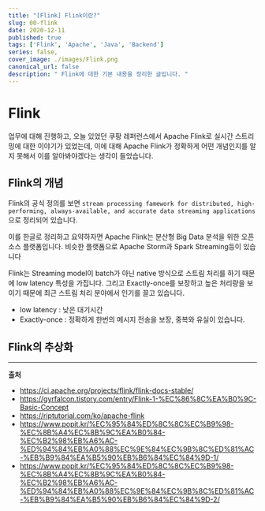 ```yaml
---
title: "[Flink] Flink이란?"
slug: 00-flink
date: 2020-12-11
published: true
tags: ['Flink', 'Apache', 'Java', 'Backend']
series: false,
cover_image: ./images/Flink.png
canonical_url: false
description: " Flink에 대한 기본 내용을 정리한 글입니다. "
---
```


# Flink

업무에 대해 진행하고, 오늘 있었던 쿠팡 레퍼런스에서 Apache Flink로 실시간 스트리밍에 대한 이야기가 있었는데, 이에 대해 Apache Flink가 정확하게 어떤 개념인지를 알지 못해서 이를 알아봐야겠다는 생각이 들었습니다.

## Flink의 개념

Flink의 공식 정의를 보면 `stream processing famework for distributed, high-performing, always-available, and accurate data streaming applications` 으로 정리되어 있습니다.

이를 한글로 정리하고 요약하자면 Apache Flink는 분산형 Big Data 분석을 위한 오픈소스 플랫폼입니다. 비슷한 플랫폼으로 Apache Storm과 Spark Streaming등이 있습니다

Flink는 Streaming model이 batch가 아닌 native 방식으로 스트림 처리를 하기 때문에 low latency 특성을 가집니다. 그리고 Exactly-once를 보장하고 높은 처리량을 보이기 때문에 최근 스트림 처리 분야에서 인기를 끌고 있습니다.

- low latency : 낮은 대기시간
- Exactly-once : 정확하게 한번의 메시지 전송을 보장, 중복와 유실이 있습니다.

## Flink의 추상화


---
**출처**
- https://ci.apache.org/projects/flink/flink-docs-stable/
- https://gyrfalcon.tistory.com/entry/Flink-1-%EC%86%8C%EA%B0%9C-Basic-Concept
- https://riptutorial.com/ko/apache-flink
- https://www.popit.kr/%EC%95%84%ED%8C%8C%EC%B9%98-%EC%8B%A4%EC%8B%9C%EA%B0%84-%EC%B2%98%EB%A6%AC-%ED%94%84%EB%A0%88%EC%9E%84%EC%9B%8C%ED%81%AC-%EB%B9%84%EA%B5%90%EB%B6%84%EC%84%9D-1/
- https://www.popit.kr/%EC%95%84%ED%8C%8C%EC%B9%98-%EC%8B%A4%EC%8B%9C%EA%B0%84-%EC%B2%98%EB%A6%AC-%ED%94%84%EB%A0%88%EC%9E%84%EC%9B%8C%ED%81%AC-%EB%B9%84%EA%B5%90%EB%B6%84%EC%84%9D-2/

